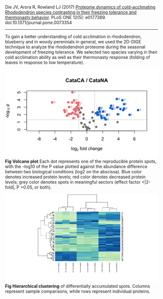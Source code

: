 Die JV, Arora R, Rowland LJ (2017) [Proteome dynamics of cold-acclimating Rhododendron species contrasting in their freezing tolerance and thermonasty behavior](http://journals.plos.org/plosone/article?id=10.1371/journal.pone.0177389). PLoS ONE 12(5): e0177389. doi:10.1371/journal.pone.0073354    

---  

To gain a better understanding of cold acclimation in rhododendron, blueberry and in woody perennials in general, we used the 2D-DIGE technique to analyze the rhododendron proteome during the seasonal development of freezing tolerance. We selected two species varying in their cold acclimation ability as well as their thermonasty response (folding of leaves in response to low temperature).

![](figures/RStudio.png)  
**Fig Volcano plot** Each dot represents one of the reproducible protein spots, with the –log10 of the P value plotted against the abundance difference between two biological conditions (log2 on the abscissa). Blue color denotes increased protein levels; red color denotes decreased protein levels; grey color denotes spots in meaningful sectors (effect factor <|2-fold|, P >0.05, or both).  


![](figures/RStudio2.png)    
**Fig Hierarchical clustering** of differentially accumulated spots. Columns represent sample comparisons, while rows represent individual proteins.   
